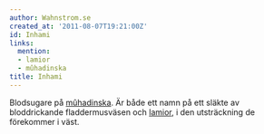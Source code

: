 ```yaml
---
author: Wahnstrom.se
created_at: '2011-08-07T19:21:00Z'
id: Inhami
links:
  mention:
  - lamior
  - mûhadinska
title: Inhami
---
```


Blodsugare på [mûhadinska]. Är både ett namn på ett släkte av bloddrickande fladdermusväsen och
[lamior], i den utsträckning de förekommer i väst.

  [mûhadinska]: mûhadinska
  [lamior]: lamior